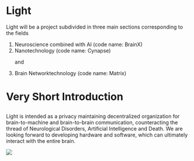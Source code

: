 # Light


Light will be a project subdivided in three main sections corresponding to the fields 
1. Neuroscience combined with AI (code name: BrainX)
2. Nanotechnology (code name: Cynapse) <p>
and
3. Brain Networktechnology (code name: Matrix)

# Very Short Introduction <p>
  Light is intended as a privacy maintaining decentralized organization for brain-to-machine and brain-to-brain communication, counteracting the thread of Neurological Disorders, Artificial Intelligence and Death. We are looking forward to developing hardware and software, which can ultimately interact with the entire brain.

![](https://raw.githubusercontent.com/LksWlprn/Light/master/Light%20Stages.png)
